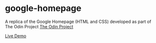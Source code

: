 # google-homepage
A replica of the Google Homepage (HTML and CSS) developed as part of The Odin Project
[The Odin Project](https://www.theodinproject.com/)

[Live Demo](https://drtierney.github.io/google-homepage/)
